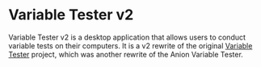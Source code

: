 # Variable Tester v2

Variable Tester v2 is a desktop application that allows users to conduct variable tests on their computers.
It is a v2 rewrite of the original [Variable Tester](https://github.com/hunterhsu/variable-tester) project, which was another rewrite of the Anion Variable Tester.